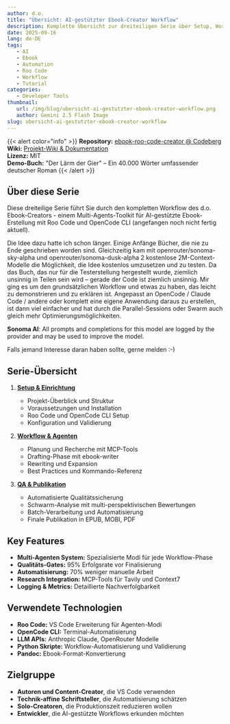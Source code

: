 ```yaml
---
author: d.o.
title: "Übersicht: AI-gestützter Ebook-Creator Workflow"
description: Komplette Übersicht zur dreiteiligen Serie über Setup, Workflow und QA/Publikation des d.o. Ebook-Creator Toolkits
date: 2025-09-16
lang: de-DE
tags:
   - AI
   - Ebook
   - Automation
   - Roo Code
   - Workflow
   - Tutorial
categories:
   - Developer Tools
thumbnail:
   url: /img/blog/ubersicht-ai-gestutzter-ebook-creator-workflow.png
   author: Gemini 2.5 Flash Image
slug: ubersicht-ai-gestutzter-ebook-creator-workflow
---
```


{{< alert color="info" >}}
**Repository:** [ebook-roo-code-creator @ Codeberg](https://codeberg.org/d-oit/ebook-roo-code-creator)  
**Wiki:** [Projekt-Wiki & Dokumentation](https://codeberg.org/d-oit/ebook-roo-code-creator/wiki)  
**Lizenz:** MIT  
**Demo-Buch:** "Der Lärm der Gier" – Ein 40.000 Wörter umfassender deutscher Roman
{{< /alert >}}

## Über diese Serie

Diese dreiteilige Serie führt Sie durch den kompletten Workflow des d.o. Ebook-Creators - einem Multi-Agents-Toolkit für AI-gestützte Ebook-Erstellung mit Roo Code und OpenCode CLI (angefangen noch nicht fertig aktuell).

Die Idee dazu hatte ich schon länger. Einige Anfänge Bücher, die nie zu Ende geschrieben worden sind. Gleichzeitig kam mit openrouter/sonoma-sky-alpha und openrouter/sonoma-dusk-alpha 2 kostenlose 2M-Context-Modelle die Möglichkeit, die Idee kostenlos umzusetzen und zu testen. Da das Buch, das nur für die Testerstellung hergestellt wurde, ziemlich unsinnig in Teilen sein wird – gerade der Code ist ziemlich unsinnig. Mir ging es um den grundsätzlichen Workflow und etwas zu haben, das leicht zu demonstrieren und zu erklären ist. Angepasst an OpenCode / Claude Code / andere oder komplett eine eigene Anwendung daraus zu erstellen, ist dann viel einfacher und hat durch die Parallel-Sessions oder Swarm auch gleich mehr Optimierungsmöglichkeiten.

**Sonoma AI**: All prompts and completions for this model are logged by the provider and may be used to improve the model.

Falls jemand Interesse daran haben sollte, gerne melden :-)

## Serie-Übersicht

1. **[Setup & Einrichtung](/de/blog/do-ebook-creator-workflow/setup-ai-ebook-creator)**  
   - Projekt-Überblick und Struktur
   - Voraussetzungen und Installation
   - Roo Code und OpenCode CLI Setup
   - Konfiguration und Validierung

2. **[Workflow & Agenten](/de/blog/do-ebook-creator-workflow/workflow-ai-ebook-creator)**  
   - Planung und Recherche mit MCP-Tools
   - Drafting-Phase mit ebook-writer
   - Rewriting und Expansion
   - Best Practices und Kommando-Referenz

3. **[QA & Publikation](/de/blog/do-ebook-creator-workflow/qa-publishing-ai-ebook-creator)**  
   - Automatisierte Qualitätssicherung
   - Schwarm-Analyse mit multi-perspektivischen Bewertungen
   - Batch-Verarbeitung und Automatisierung
   - Finale Publikation in EPUB, MOBI, PDF

## Key Features

- **Multi-Agenten System:** Spezialisierte Modi für jede Workflow-Phase
- **Qualitäts-Gates:** 95% Erfolgsrate vor Finalisierung
- **Automatisierung:** 70% weniger manuelle Arbeit
- **Research Integration:** MCP-Tools für Tavily und Context7
- **Logging & Metrics:** Detaillierte Nachverfolgbarkeit

## Verwendete Technologien

- **Roo Code:** VS Code Erweiterung für Agenten-Modi
- **OpenCode CLI:** Terminal-Automatisierung
- **LLM APIs:** Anthropic Claude, OpenRouter Modelle
- **Python Skripte:** Workflow-Automatisierung und Validierung
- **Pandoc:** Ebook-Format-Konvertierung

## Zielgruppe

- **Autoren und Content-Creator**, die VS Code verwenden
- **Technik-affine Schriftsteller**, die Automatisierung schätzen
- **Solo-Creatoren**, die Produktionszeit reduzieren wollen
- **Entwickler**, die AI-gestützte Workflows erkunden möchten
